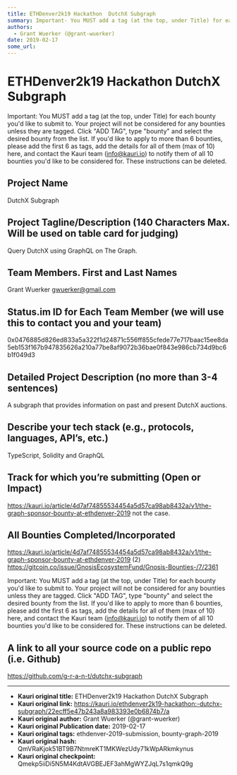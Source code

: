 ```yaml
---
title: ETHDenver2k19 Hackathon  DutchX Subgraph
summary: Important- You MUST add a tag (at the top, under Title) for each bounty youd like to submit to. Your project will not be considered for any bounties unless they are tagged. Click ADD TAG, type bounty and select the desired bounty from the list. If youd like to apply to more than 6 bounties, please add the first 6 as tags, add the details for all of them (max of 10) here, and contact the Kauri team (info@kauri.io) to notify them of all 10 bounties youd like to be considered for. These instruction
authors:
  - Grant Wuerker (@grant-wuerker)
date: 2019-02-17
some_url: 
---
```


# ETHDenver2k19 Hackathon  DutchX Subgraph



Important: You MUST add a tag (at the top, under Title) for each bounty you'd like to submit to. Your project will not be considered for any bounties unless they are tagged. Click "ADD TAG", type  "bounty" and select the desired bounty from the list. If you'd like to apply to more than 6 bounties, please add the first 6 as tags, add the details for all of them (max of 10) here, and contact the Kauri team (info@kauri.io) to notify them of all 10 bounties you'd like to be considered for. These instructions can be deleted.

## Project Name
DutchX Subgraph

## Project Tagline/Description (140 Characters Max. Will be used on table card for judging)
Query DutchX using GraphQL on The Graph.

## Team Members. First and Last Names
Grant Wuerker gwuerker@gmail.com

## Status.im ID for Each Team Member (we will use this to contact you and your team)
0x0476885d826ed833a5a322f1d24871c556ff855cfede77e717baac15ee8da5eb153f167b947835626a210a77be8af9072b36bae0f843e986cb734d9bc6b1f049d3

## Detailed Project Description (no more than 3-4 sentences)
A subgraph that provides information on past and present DutchX auctions.

## Describe your tech stack (e.g., protocols, languages, API’s, etc.)
TypeScript, Solidity and GraphQL

## Track for which you’re submitting (Open or Impact)
https://kauri.io/article/4d7af74855534454a5d57ca98ab8432a/v1/the-graph-sponsor-bounty-at-ethdenver-2019 not the case.

## All Bounties Completed/Incorporated
https://kauri.io/article/4d7af74855534454a5d57ca98ab8432a/v1/the-graph-sponsor-bounty-at-ethdenver-2019 (2)
https://gitcoin.co/issue/GnosisEcosystemFund/Gnosis-Bounties-/7/2361

Important: You MUST add a tag (at the top, under Title) for each bounty you'd like to submit to. Your project will not be considered for any bounties unless they are tagged. Click "ADD TAG", type  "bounty" and select the desired bounty from the list. If you'd like to apply to more than 6 bounties, please add the first 6 as tags, add the details for all of them (max of 10) here, and contact the Kauri team (info@kauri.io) to notify them of all 10 bounties you'd like to be considered for. These instructions can be deleted.

## A link to all your source code on a public repo (i.e. Github)
https://github.com/g-r-a-n-t/dutchx-subgraph






---

- **Kauri original title:** ETHDenver2k19 Hackathon  DutchX Subgraph
- **Kauri original link:** https://kauri.io/ethdenver2k19-hackathon:-dutchx-subgraph/22ecff5e47b243a8a983393e0b6874b7/a
- **Kauri original author:** Grant Wuerker (@grant-wuerker)
- **Kauri original Publication date:** 2019-02-17
- **Kauri original tags:** ethdenver-2019-submission, bounty-graph-2019
- **Kauri original hash:** QmVRaKjok51BT9B7NtmreKT1MKWezUdy71kWpARkmkynus
- **Kauri original checkpoint:** Qmekp5iiDi5N5M4KdtAVGBEJEF3ahMgWYZJqL7s1qmkQ9g



